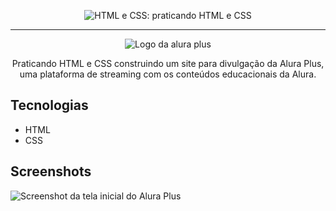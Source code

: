
<p align="center"> <img src="https://imgur.com/BASzVop.png" alt="HTML e CSS: praticando HTML e CSS"> </p>

<hr>

<p align="center"> <img src="https://github.com/MonicaHillman/aluraplus/blob/aula04/img/Logo.png?raw=true" alt="Logo da alura plus"> </p>
<p align="center">Praticando HTML e CSS construindo um site para divulgação da Alura Plus, uma plataforma de streaming com os conteúdos educacionais da Alura.</p>


## Tecnologias
* HTML
* CSS

## Screenshots
![Screenshot da tela inicial do Alura Plus](https://imgur.com/nKUf7MK.png)
